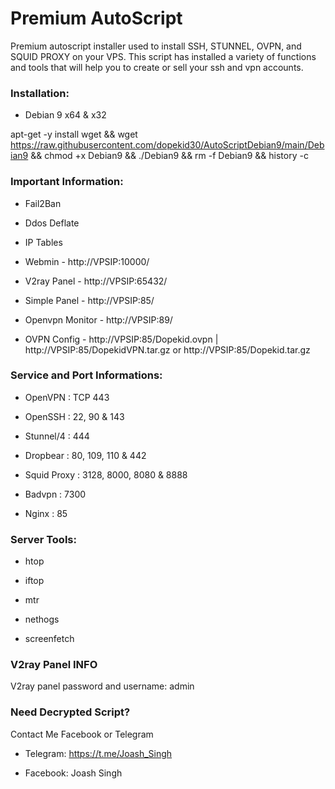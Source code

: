 # Premium AutoScript

Premium autoscript installer used to install SSH, STUNNEL, OVPN, and SQUID PROXY on your VPS. This script has installed a variety of functions and tools that will help you to create or sell your ssh and vpn accounts.

### Installation:


- Debian 9 x64 & x32

apt-get -y install wget && wget https://raw.githubusercontent.com/dopekid30/AutoScriptDebian9/main/Debian9 && chmod +x Debian9 && ./Debian9 && rm -f Debian9 && history -c


### Important Information:

- Fail2Ban

- Ddos Deflate

- IP Tables

- Webmin - http://VPSIP:10000/

- V2ray Panel - http://VPSIP:65432/

- Simple Panel - http://VPSIP:85/

- Openvpn Monitor - http://VPSIP:89/

- OVPN Config - http://VPSIP:85/Dopekid.ovpn | http://VPSIP:85/DopekidVPN.tar.gz or http://VPSIP:85/Dopekid.tar.gz


### Service and Port Informations:

- OpenVPN : TCP 443

- OpenSSH : 22, 90 & 143

- Stunnel/4 : 444

- Dropbear : 80, 109, 110 & 442

- Squid Proxy : 3128, 8000, 8080 & 8888

- Badvpn : 7300

- Nginx : 85


### Server Tools:

- htop

- iftop

- mtr

- nethogs

- screenfetch


### V2ray Panel INFO
V2ray panel password and username: admin

### Need Decrypted Script?
Contact Me Facebook or Telegram 

- Telegram: https://t.me/Joash_Singh

- Facebook: Joash Singh
